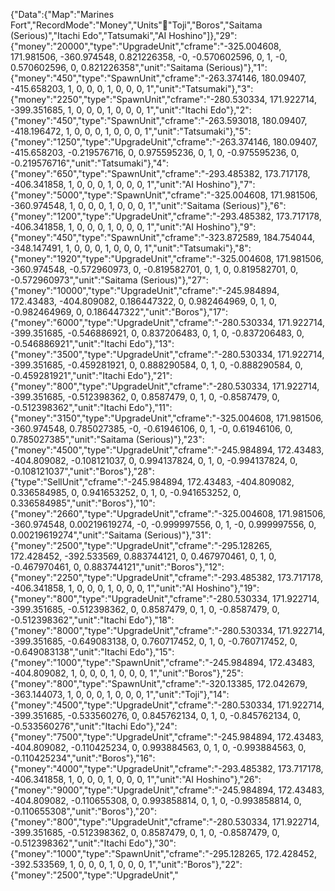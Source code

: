 {"Data":{"Map":"Marines Fort","RecordMode":"Money","Units"🙁"Toji","Boros","Saitama (Serious)","Itachi Edo","Tatsumaki","AI Hoshino"]},"29":{"money":"20000","type":"UpgradeUnit","cframe":"-325.004608, 171.981506, -360.974548, 0.821226358, -0, -0.570602596, 0, 1, -0, 0.570602596, 0, 0.821226358","unit":"Saitama (Serious)"},"1":{"money":"450","type":"SpawnUnit","cframe":"-263.374146, 180.09407, -415.658203, 1, 0, 0, 0, 1, 0, 0, 0, 1","unit":"Tatsumaki"},"3":{"money":"2250","type":"SpawnUnit","cframe":"-280.530334, 171.922714, -399.351685, 1, 0, 0, 0, 1, 0, 0, 0, 1","unit":"Itachi Edo"},"2":{"money":"450","type":"SpawnUnit","cframe":"-263.593018, 180.09407, -418.196472, 1, 0, 0, 0, 1, 0, 0, 0, 1","unit":"Tatsumaki"},"5":{"money":"1250","type":"UpgradeUnit","cframe":"-263.374146, 180.09407, -415.658203, -0.219576716, 0, 0.975595236, 0, 1, 0, -0.975595236, 0, -0.219576716","unit":"Tatsumaki"},"4":{"money":"650","type":"SpawnUnit","cframe":"-293.485382, 173.717178, -406.341858, 1, 0, 0, 0, 1, 0, 0, 0, 1","unit":"AI Hoshino"},"7":{"money":"5000","type":"SpawnUnit","cframe":"-325.004608, 171.981506, -360.974548, 1, 0, 0, 0, 1, 0, 0, 0, 1","unit":"Saitama (Serious)"},"6":{"money":"1200","type":"UpgradeUnit","cframe":"-293.485382, 173.717178, -406.341858, 1, 0, 0, 0, 1, 0, 0, 0, 1","unit":"AI Hoshino"},"9":{"money":"450","type":"SpawnUnit","cframe":"-323.872589, 184.754044, -348.147491, 1, 0, 0, 0, 1, 0, 0, 0, 1","unit":"Tatsumaki"},"8":{"money":"1920","type":"UpgradeUnit","cframe":"-325.004608, 171.981506, -360.974548, -0.572960973, 0, -0.819582701, 0, 1, 0, 0.819582701, 0, -0.572960973","unit":"Saitama (Serious)"},"27":{"money":"10000","type":"UpgradeUnit","cframe":"-245.984894, 172.43483, -404.809082, 0.186447322, 0, 0.982464969, 0, 1, 0, -0.982464969, 0, 0.186447322","unit":"Boros"},"17":{"money":"6000","type":"UpgradeUnit","cframe":"-280.530334, 171.922714, -399.351685, -0.546886921, 0, 0.837206483, 0, 1, 0, -0.837206483, 0, -0.546886921","unit":"Itachi Edo"},"13":{"money":"3500","type":"UpgradeUnit","cframe":"-280.530334, 171.922714, -399.351685, -0.459281921, 0, 0.888290584, 0, 1, 0, -0.888290584, 0, -0.459281921","unit":"Itachi Edo"},"21":{"money":"800","type":"UpgradeUnit","cframe":"-280.530334, 171.922714, -399.351685, -0.512398362, 0, 0.8587479, 0, 1, 0, -0.8587479, 0, -0.512398362","unit":"Itachi Edo"},"11":{"money":"3150","type":"UpgradeUnit","cframe":"-325.004608, 171.981506, -360.974548, 0.785027385, -0, -0.61946106, 0, 1, -0, 0.61946106, 0, 0.785027385","unit":"Saitama (Serious)"},"23":{"money":"4500","type":"UpgradeUnit","cframe":"-245.984894, 172.43483, -404.809082, -0.108121037, 0, 0.994137824, 0, 1, 0, -0.994137824, 0, -0.108121037","unit":"Boros"},"28":{"type":"SellUnit","cframe":"-245.984894, 172.43483, -404.809082, 0.336584985, 0, 0.941653252, 0, 1, 0, -0.941653252, 0, 0.336584985","unit":"Boros"},"10":{"money":"2660","type":"UpgradeUnit","cframe":"-325.004608, 171.981506, -360.974548, 0.00219619274, -0, -0.999997556, 0, 1, -0, 0.999997556, 0, 0.00219619274","unit":"Saitama (Serious)"},"31":{"money":"2500","type":"UpgradeUnit","cframe":"-295.128265, 172.428452, -392.533569, 0.883744121, 0, 0.467970461, 0, 1, 0, -0.467970461, 0, 0.883744121","unit":"Boros"},"12":{"money":"2250","type":"UpgradeUnit","cframe":"-293.485382, 173.717178, -406.341858, 1, 0, 0, 0, 1, 0, 0, 0, 1","unit":"AI Hoshino"},"19":{"money":"800","type":"UpgradeUnit","cframe":"-280.530334, 171.922714, -399.351685, -0.512398362, 0, 0.8587479, 0, 1, 0, -0.8587479, 0, -0.512398362","unit":"Itachi Edo"},"18":{"money":"8000","type":"UpgradeUnit","cframe":"-280.530334, 171.922714, -399.351685, -0.649083138, 0, 0.760717452, 0, 1, 0, -0.760717452, 0, -0.649083138","unit":"Itachi Edo"},"15":{"money":"1000","type":"SpawnUnit","cframe":"-245.984894, 172.43483, -404.809082, 1, 0, 0, 0, 1, 0, 0, 0, 1","unit":"Boros"},"25":{"money":"800","type":"SpawnUnit","cframe":"-320.13385, 172.042679, -363.144073, 1, 0, 0, 0, 1, 0, 0, 0, 1","unit":"Toji"},"14":{"money":"4500","type":"UpgradeUnit","cframe":"-280.530334, 171.922714, -399.351685, -0.533560276, 0, 0.845762134, 0, 1, 0, -0.845762134, 0, -0.533560276","unit":"Itachi Edo"},"24":{"money":"7500","type":"UpgradeUnit","cframe":"-245.984894, 172.43483, -404.809082, -0.110425234, 0, 0.993884563, 0, 1, 0, -0.993884563, 0, -0.110425234","unit":"Boros"},"16":{"money":"4000","type":"UpgradeUnit","cframe":"-293.485382, 173.717178, -406.341858, 1, 0, 0, 0, 1, 0, 0, 0, 1","unit":"AI Hoshino"},"26":{"money":"9000","type":"UpgradeUnit","cframe":"-245.984894, 172.43483, -404.809082, -0.110655308, 0, 0.993858814, 0, 1, 0, -0.993858814, 0, -0.110655308","unit":"Boros"},"20":{"money":"800","type":"UpgradeUnit","cframe":"-280.530334, 171.922714, -399.351685, -0.512398362, 0, 0.8587479, 0, 1, 0, -0.8587479, 0, -0.512398362","unit":"Itachi Edo"},"30":{"money":"1000","type":"SpawnUnit","cframe":"-295.128265, 172.428452, -392.533569, 1, 0, 0, 0, 1, 0, 0, 0, 1","unit":"Boros"},"22":{"money":"2500","type":"UpgradeUnit","
